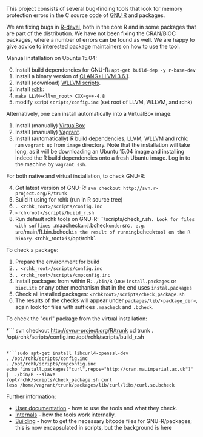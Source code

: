 
This project consists of several bug-finding tools that look for memory
protection errors in the C source code of [GNU
R](http://www.r-project.org/) and packages.  

We are fixing bugs in [R-devel](https://svn.r-project.org/R/trunk/),
both in the core R and in some packages that are part of the distribution. 
We have not been fixing the CRAN/BIOC packages, where a number of errors can
be found as well. We are happy to give advice to interested package
maintainers on how to use the tool.

Manual installation on Ubuntu 15.04:

0. Install build dependencies for GNU-R: `apt-get build-dep -y r-base-dev`
1. Install a binary version of [CLANG+LLVM 3.6.1](http://llvm.org/releases/download.html#3.6.1).
2. Install (download) [WLLVM scripts](https://github.com/travitch/whole-program-llvm).
3. Install [rchk](https://github.com/kalibera/rchk.git):
  1. `make LLVM=<llvm_root> CXX=g++-4.8`
  2. modify script `scripts/config.inc` (set root of LLVM, WLLVM, and rchk)

Alternatively, one can install automatically into a VirtualBox image:

1. Install (manually) [VirtualBox](https://www.virtualbox.org/wiki/Downloads)
2. Install (manually) [Vagrant](https://www.vagrantup.com/).
3. Install (automatically) R build dependencies, LLVM, WLLVM and rchk: run
`vagrant up` from `image` directory.  Note that the installation will take
long, as it will be downloading an Ubuntu 15.04 image and installing indeed
the R build dependencies onto a fresh Ubuntu image.  Log in to the machine
by `vagrant ssh`.

For both native and virtual installation, to check GNU-R:

4. Get latest version of GNU-R: `svn checkout http://svn.r-project.org/R/trunk`
5. Build it using for rchk (run in R source tree)
  1. `. <rchk_root>/scripts/config.inc`
  2. `<rchkroot>/scripts/build_r.sh`
6. Run default rchk tools on GNU-R: ``<rchkroot>/scripts/check_r.sh`. Look for
files with suffixes `.maacheck` and `.bcheck` under `src`, e.g. 
`src/main/R.bin.bcheck` is the result of running `bcheck` tool on the R
binary. `<rchk_root>` is `/opt/rchk`.

To check a package:

1. Prepare the environment for build
  1. `. <rchk_root>/scripts/config.inc`
  2. `. <rchk_root>/scripts/cmpconfig.inc`
2. Install packages from within R: `./bin/R` (use `install.packages` or
`biocLite` or any other mechanism that in the end uses `instal.packages`
3. Check all installed packages: `<rchkroot>/scripts/check_package.sh`
4. The results of the checks will appear under `packages/lib/<package_dir>`,
again look for files with suffices `.maacheck` and `.bcheck`.

To check the "curl" package from the virtual installation:

*```
svn checkout http://svn.r-project.org/R/trunk
cd trunk
. /opt/rchk/scripts/config.inc
/opt/rchk/scripts/build_r.sh
```

*```sudo apt-get install libcurl4-openssl-dev
. /opt/rchk/scripts/config.inc
. /opt/rchk/scripts/cmpconfig.inc
echo 'install.packages("curl",repos="http://cran.ma.imperial.ac.uk")' |  ./bin/R --slave
/opt/rchk/scripts/check_package.sh curl
less /home/vagrant/trunk/packages/lib/curl/libs/curl.so.bcheck
```

Further information:

* [User documentation](doc/USAGE.md) - how to use the tools and what they check.
* [Internals](doc/INTERNALS.md) - how the tools work internally.
* [Building](doc/BUILDING.md) - how to get the necessary bitcode files for GNU-R/packages; this is now encapsulated in scripts, but the background is here
